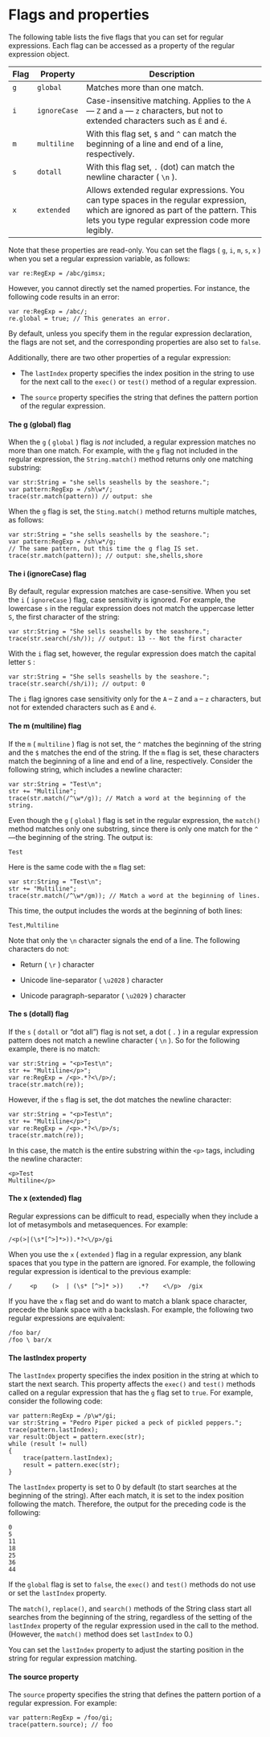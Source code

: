 # Flags and properties

<div>

The following table lists the five flags that you can set for regular
expressions. Each flag can be accessed as a property of the regular
expression object.

<div>

| Flag | Property     | Description                                                                                                                                                                            |
| ---- | ------------ | -------------------------------------------------------------------------------------------------------------------------------------------------------------------------------------- |
| `g`  | `global`     | Matches more than one match.                                                                                                                                                           |
| `i`  | `ignoreCase` | Case-insensitive matching. Applies to the `A` — `Z` and `a` — `z` characters, but not to extended characters such as `É` and `é`.                                                      |
| `m`  | `multiline`  | With this flag set, `$` and `^` can match the beginning of a line and end of a line, respectively.                                                                                     |
| `s`  | `dotall`     | With this flag set, `.` (dot) can match the newline character ( `\n` ).                                                                                                                |
| `x`  | `extended`   | Allows extended regular expressions. You can type spaces in the regular expression, which are ignored as part of the pattern. This lets you type regular expression code more legibly. |

</div>

Note that these properties are read-only. You can set the flags (
`g`, `i`,
`m`, `s`,
`x` ) when you set a regular expression
variable, as follows:

    var re:RegExp = /abc/gimsx;

However, you cannot directly set the named properties. For instance, the
following code results in an error:

    var re:RegExp = /abc/;
    re.global = true; // This generates an error.

By default, unless you specify them in the regular expression
declaration, the flags are not set, and the corresponding properties are
also set to `false`.

Additionally, there are two other properties of a regular expression:

- The `lastIndex` property specifies
  the index position in the string to use for the next call to the
  `exec()` or
  `test()` method of a regular
  expression.

- The `source` property specifies the
  string that defines the pattern portion of the regular expression.

<div>

#### The g (global) flag

When the `g` (
`global` ) flag is _not_ included, a
regular expression matches no more than one match. For example, with the
`g` flag not included in the regular
expression, the `String.match()` method
returns only one matching substring:

    var str:String = "she sells seashells by the seashore.";
    var pattern:RegExp = /sh\w*/;
    trace(str.match(pattern)) // output: she

When the `g` flag is set, the
`Sting.match()` method returns multiple
matches, as follows:

    var str:String = "she sells seashells by the seashore.";
    var pattern:RegExp = /sh\w*/g;
    // The same pattern, but this time the g flag IS set.
    trace(str.match(pattern)); // output: she,shells,shore

</div>

<div>

#### The i (ignoreCase) flag

By default, regular expression matches are case-sensitive. When you set
the `i` (
`ignoreCase` ) flag, case sensitivity is
ignored. For example, the lowercase `s` in
the regular expression does not match the uppercase letter
`S`, the first character of the string:

    var str:String = "She sells seashells by the seashore.";
    trace(str.search(/sh/)); // output: 13 -- Not the first character

With the `i` flag set, however, the regular
expression does match the capital letter
`S` :

    var str:String = "She sells seashells by the seashore.";
    trace(str.search(/sh/i)); // output: 0

The `i` flag ignores case sensitivity only
for the `A` –
`Z` and `a` –
`z` characters, but not for extended
characters such as `É` and
`é`.

</div>

<div>

#### The m (multiline) flag

If the `m` (
`multiline` ) flag is not set, the
`^` matches the beginning of the string and
the `$` matches the end of the string. If
the `m` flag is set, these characters match
the beginning of a line and end of a line, respectively. Consider the
following string, which includes a newline character:

    var str:String = "Test\n";
    str += "Multiline";
    trace(str.match(/^\w*/g)); // Match a word at the beginning of the string.

Even though the `g` (
`global` ) flag is set in the regular
expression, the `match()` method matches
only one substring, since there is only one match for the
`^` —the beginning of the string. The
output is:

    Test

Here is the same code with the `m` flag
set:

    var str:String = "Test\n";
    str += "Multiline";
    trace(str.match(/^\w*/gm)); // Match a word at the beginning of lines.

This time, the output includes the words at the beginning of both lines:

    Test,Multiline

Note that only the `\n` character signals
the end of a line. The following characters do not:

- Return ( `\r` ) character

- Unicode line-separator ( `\u2028` )
  character

- Unicode paragraph-separator (
  `\u2029` ) character

</div>

<div>

#### The s (dotall) flag

If the `s` (
`dotall` or “dot all”) flag is not set, a
dot ( `.` ) in a regular expression pattern
does not match a newline character ( `\n`
). So for the following example, there is no match:

    var str:String = "<p>Test\n";
    str += "Multiline</p>";
    var re:RegExp = /<p>.*?<\/p>/;
    trace(str.match(re));

However, if the `s` flag is set, the dot
matches the newline character:

    var str:String = "<p>Test\n";
    str += "Multiline</p>";
    var re:RegExp = /<p>.*?<\/p>/s;
    trace(str.match(re));

In this case, the match is the entire substring within the
`<p>` tags, including the newline
character:

    <p>Test
    Multiline</p>

</div>

<div>

#### The x (extended) flag

Regular expressions can be difficult to read, especially when they
include a lot of metasymbols and metasequences. For example:

    /<p(>|(\s*[^>]*>)).*?<\/p>/gi

When you use the `x` (
`extended` ) flag in a regular expression,
any blank spaces that you type in the pattern are ignored. For example,
the following regular expression is identical to the previous example:

    /     <p    (>  | (\s* [^>]* >))    .*?    <\/p>  /gix

If you have the `x` flag set and do want to
match a blank space character, precede the blank space with a backslash.
For example, the following two regular expressions are equivalent:

    /foo bar/
    /foo \ bar/x

</div>

<div>

#### The lastIndex property

The `lastIndex` property specifies the
index position in the string at which to start the next search. This
property affects the `exec()` and
`test()` methods called on a regular
expression that has the `g` flag set to
`true`. For example, consider the
following code:

    var pattern:RegExp = /p\w*/gi;
    var str:String = "Pedro Piper picked a peck of pickled peppers.";
    trace(pattern.lastIndex);
    var result:Object = pattern.exec(str);
    while (result != null)
    {
        trace(pattern.lastIndex);
        result = pattern.exec(str);
    }

The `lastIndex` property is set to 0 by
default (to start searches at the beginning of the string). After each
match, it is set to the index position following the match. Therefore,
the output for the preceding code is the following:

    0
    5
    11
    18
    25
    36
    44

If the `global` flag is set to
`false`, the
`exec()` and
`test()` methods do not use or set the
`lastIndex` property.

The `match()`,
`replace()`, and
`search()` methods of the String class
start all searches from the beginning of the string, regardless of the
setting of the `lastIndex` property of the
regular expression used in the call to the method. (However, the
`match()` method does set
`lastIndex` to 0.)

You can set the `lastIndex` property to
adjust the starting position in the string for regular expression
matching.

</div>

<div>

#### The source property

The `source` property specifies the string
that defines the pattern portion of a regular expression. For example:

    var pattern:RegExp = /foo/gi;
    trace(pattern.source); // foo

</div>

</div>
